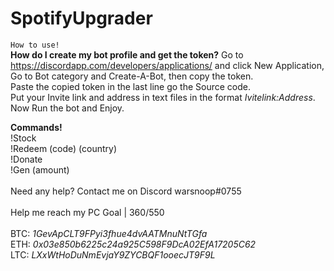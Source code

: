 # SpotifyUpgrader
``How to use!``<br />
**How do I create my bot profile and get the token?**
Go to https://discordapp.com/developers/applications/ and click New Application, Go to Bot category and Create-A-Bot, then copy the token.<br />
Paste the copied token in the last line go the Source code.<br />
Put your Invite link and address in text files in the format *Ivitelink:Address*.<br />
Now Run the bot and Enjoy.<br />

**Commands!**<br />
!Stock<br />
!Redeem (code) (country)<br />
!Donate<br />
!Gen (amount)<br />
<br />
Need any help? Contact me on Discord warsnoop#0755<br />
<br />
Help me reach my PC Goal | 360$/550$<br />
<br />
BTC: *1GevApCLT9FPyi3fhue4dvAATMnuNtTGfa*<br />
ETH: *0x03e850b6225c24a925C598F9DcA02EfA17205C62*<br />
LTC: *LXxWtHoDuNmEvjaY9ZYCBQF1ooecJT9F9L*<br />
